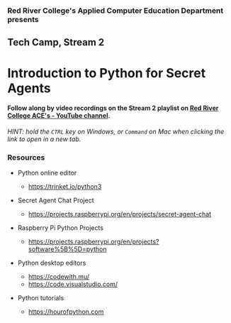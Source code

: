 ### Red River College's Applied Computer Education Department presents  
## Tech Camp, Stream 2
# Introduction to Python for Secret Agents

#### Follow along by video recordings on the Stream 2 playlist on **<a href="https://youtube.com/playlist?list=PL6Izhxz8ouOngvMBaB6csvb17fOvNYhKM" target="_blank">Red River College ACE's - YouTube channel</a>**.  
*HINT: hold the `CTRL` key on Windows, or `Command` on Mac when clicking the link to open in a new tab.*  

### Resources
- Python online editor
  - <a href="https://trinket.io/python3" target="_blank">https://trinket.io/python3</a>

- Secret Agent Chat Project
  - <a href="https://projects.raspberrypi.org/en/projects/secret-agent-chat" target="_blank">https://projects.raspberrypi.org/en/projects/secret-agent-chat</a>

- Raspberry Pi Python Projects
  - <a href="https://projects.raspberrypi.org/en/projects?software%5B%5D=python" target="_blank">https://projects.raspberrypi.org/en/projects?software%5B%5D=python</a>

- Python desktop editors
  - <a href="https://codewith.mu/" target="_blank">https://codewith.mu/</a>
  - <a href="https://code.visualstudio.com/" target="_blank">https://code.visualstudio.com/</a>

- Python tutorials
  - <a href="https://hourofpython.com" target="_blank">https://hourofpython.com</a>

